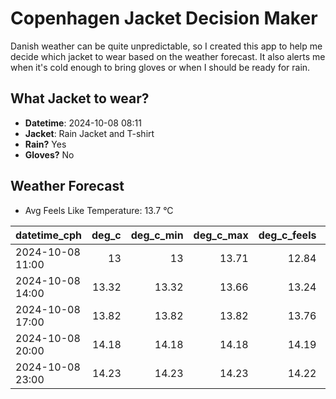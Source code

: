 
# Copenhagen Jacket Decision Maker

Danish weather can be quite unpredictable, so I created this app to help me decide which jacket to wear based on the weather forecast. 
It also alerts me when it's cold enough to bring gloves or when I should be ready for rain.

## What Jacket to wear?

- **Datetime**: 2024-10-08 08:11
- **Jacket**: Rain Jacket and T-shirt
- **Rain?** Yes
- **Gloves?** No

## Weather Forecast
- Avg Feels Like Temperature: 13.7 °C

| datetime_cph     |   deg_c |   deg_c_min |   deg_c_max |   deg_c_feels | weather   | wind   | rain   |
|:-----------------|--------:|------------:|------------:|--------------:|:----------|:-------|:-------|
| 2024-10-08 11:00 |   13    |       13    |       13.71 |         12.84 | Rain      | High   | Low    |
| 2024-10-08 14:00 |   13.32 |       13.32 |       13.66 |         13.24 | Rain      | High   | Medium |
| 2024-10-08 17:00 |   13.82 |       13.82 |       13.82 |         13.76 | Rain      | Medium | Low    |
| 2024-10-08 20:00 |   14.18 |       14.18 |       14.18 |         14.19 | Rain      | Low    | Low    |
| 2024-10-08 23:00 |   14.23 |       14.23 |       14.23 |         14.22 | Rain      | Low    | Low    |
        